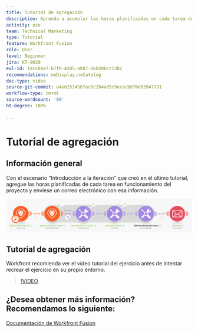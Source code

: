 ```yaml
---
title: Tutorial de agregación
description: Aprenda a acumular las horas planificadas en cada tarea de trabajo de un proyecto y envíese un correo electrónico con esa información, todo en  [!DNL Adobe Workfront Fusion].
activity: use
team: Technical Marketing
type: Tutorial
feature: Workfront Fusion
role: User
level: Beginner
jira: KT-9020
exl-id: 1ecc04a7-b7f0-4285-ab87-160396cc13bc
recommendations: noDisplay,noCatalog
doc-type: video
source-git-commit: a4e61514567ac8c2b4ad5c9ecacb87bd83947731
workflow-type: tm+mt
source-wordcount: '99'
ht-degree: 100%

---
```


# Tutorial de agregación

## Información general

Con el escenario “Introducción a la iteración” que creó en el último tutorial, agregue las horas planificadas de cada tarea en funcionamiento del proyecto y envíese un correo electrónico con esa información.

![Una imagen del escenario de Fusion](assets/iteration-and-aggregation-2.png)

## Tutorial de agregación

Workfront recomienda ver el vídeo tutorial del ejercicio antes de intentar recrear el ejercicio en su propio entorno.

>[!VIDEO](https://video.tv.adobe.com/v/335280/?quality=12&learn=on)



## ¿Desea obtener más información? Recomendamos lo siguiente:

[Documentación de Workfront Fusion](https://experienceleague.adobe.com/docs/workfront/using/adobe-workfront-fusion/workfront-fusion-2.html?lang=es)
